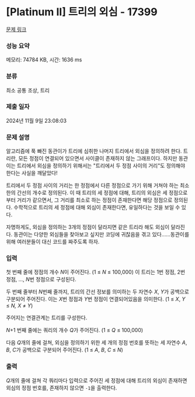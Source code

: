 # [Platinum II] 트리의 외심 - 17399 

[문제 링크](https://www.acmicpc.net/problem/17399) 

### 성능 요약

메모리: 74784 KB, 시간: 1636 ms

### 분류

최소 공통 조상, 트리

### 제출 일자

2024년 11월 9일 23:08:03

### 문제 설명

<p>알고리즘에 푹 빠진 동관이가 트리에 심취한 나머지 트리에서 외심을 정의하려 한다. 트리란, 모든 정점이 연결되어 있으면서 사이클이 존재하지 않는 그래프이다. 하지만 동관이는 트리에서 외심을 정의하기 위해서는 "트리에서 두 정점 사이의 거리"도 정의해야 한다는 사실을 깨달았다!</p>

<p>트리에서 두 정점 사이의 거리는 한 정점에서 다른 정점으로 가기 위해 거쳐야 하는 최소한의 간선의 개수로 정의된다. 이 때 트리의 세 정점에 대해, 트리의 외심은 세 정점으로부터 거리가 같으면서, 그 거리를 최소로 하는 정점이 존재한다면 해당 정점으로 정의된다. 수학적으로 트리의 세 정점에 대해 외심이 존재한다면, 유일하다는 것을 보일 수 있다.</p>

<p>자명하게도, 외심을 정의하는 3개의 정점이 달라지면 같은 트리라 해도 외심이 달라진다. 동관이는 다양한 외심들을 찾아보고 싶지만 코딩에 귀찮음을 겪고 있다......동관이를 위해 여러분들이 대신 코드를 짜주도록 하자.</p>

### 입력 

 <p>첫 번째 줄에 정점의 개수 <em>N</em>이 주어진다. (1 ≤ <em>N</em> ≤ 100,000) 이 트리는 1번 정점, 2번 정점, ..., <em>N</em>번 정점으로 구성된다.</p>

<p>두 번째 줄부터 <em>N</em>번째 줄까지, 트리의 간선 정보를 의미하는 두 자연수 <em>X</em>, <em>Y</em>가 공백으로 구분되어 주어진다. 이는 <em>X</em>번 정점과 <em>Y</em>번 정점이 연결되어있음을 의미한다. (1 ≤ <em>X</em>, <em>Y</em> ≤ <em>N, X </em>≠<em> Y</em>)</p>

<p>주어지는 연결관계는 트리를 구성한다.</p>

<p><em>N</em>+1 번째 줄에는 쿼리의 개수 <em>Q</em>가 주어진다. (1 ≤ <em>Q</em> ≤ 100,000)</p>

<p>다음 <em>Q</em>개의 줄에 걸쳐, 외심을 정의하기 위한 세 개의 정점 번호를 뜻하는 세 자연수 <em>A</em>, <em>B</em>, <em>C</em>가 공백으로 구분되어 주어진다. (1 ≤ <em>A</em>, <em>B</em>, <em>C</em> ≤ <em>N</em>) </p>

### 출력 

 <p><em>Q</em>개의 줄에 걸쳐 각 쿼리마다 입력으로 주어진 세 정점에 대해 트리의 외심이 존재하면 외심의 정점 번호를, 존재하지 않으면 <code>-1</code>을 출력한다.</p>

